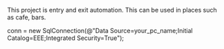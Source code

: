 This project is entry and exit automation.
This can be used in places such as cafe, bars.

conn = new SqlConnection(@"Data Source=your_pc_name;Initial Catalog=EEE;Integrated Security=True");
